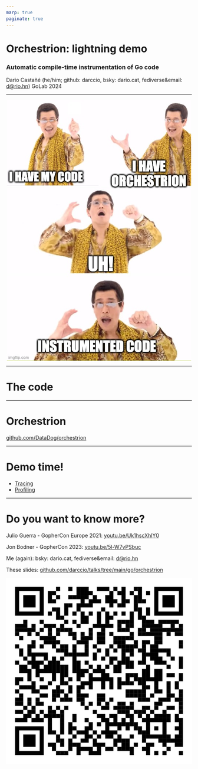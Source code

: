 ```yaml
---
marp: true
paginate: true
---
```


# Orchestrion: lightning demo

### Automatic compile-time instrumentation of Go code

Dario Castañé (he/him; github: darccio, bsky: dario.cat, fediverse&email: d@rio.hn)
GoLab 2024

<!--
DataDog: dd-trace-go maintainer

In the next minutes, we'll go from a basic chi server without any dd-trace-go code to the exactly chi server
without any dd-trace-go code BUT sending traces and profiles
to DataDog platfor.
-->

---

<style>
img[alt~="center"] {
  display: block;
  margin: 0 auto;
}
</style>

![center](./golab2024.jpeg)

---

# The code

---

# Orchestrion

[github.com/DataDog/orchestrion](github.com/DataDog/orchestrion)

<!--
cat go.mod
orchestrion pin
cat go.mod
-->

---

# Demo time!

- [Tracing](https://app.datadoghq.eu/apm/traces?query=%40_trace_root%3A1%20service%3Agolab2024&agg_m=count&agg_m_source=base&agg_t=count&cols=core_service%2Ccore_resource_name%2Clog_duration%2Clog_http.method%2Clog_http.status_code&fromUser=false&historicalData=false&messageDisplay=inline&query_translation_version=v0&serviceName=golab2024&sort=desc&spanType=trace-root&storage=hot&view=spans&paused=false)
- [Profiling](https://app.datadoghq.eu/profiling/explorer?query=service%3Agolab2024%20host%3ACOMP-WDWT6G66NH&agg_m=count&agg_m_source=base&agg_t=count&fromUser=true&my_code=disabled&refresh_mode=paused&viz=flame_graph&live=true)

---

# Do you want to know more?

Julio Guerra - GopherCon Europe 2021: [youtu.be/Uk1hscXhlY0](https://youtu.be/Uk1hscXhlY0)

Jon Bodner - GopherCon 2023: [youtu.be/5l-W7vPSbuc](https://youtu.be/5l-W7vPSbuc)

Me (again): bsky: dario.cat, fediverse&email: d@rio.hn

These slides: [github.com/darccio/talks/tree/main/go/orchestrion](https://github.com/darccio/talks/tree/main/go/orchestrion)

![w:300 h:300 center](./qr.png)